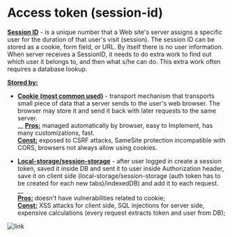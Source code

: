 # Access token (session-id)

**<ins>Session ID</ins>** - is a unique number that a Web site's server assigns a specific user for
the duration of that user's visit (session). The session ID can be stored as a cookie,
form field, or URL. By itself there is no user information.  When server receives a 
SessionID, it needs to do extra work to find out which user it belongs to, and then 
what s/he can do. This extra work often requires a database lookup.

**<ins>Stored by:**</ins>
  - **<ins>Cookie (most common used)</ins>** - transport mechanism that transports small piece 
    of data that a server sends to the user's web browser. The browser may store it 
    and send it back with later requests to the same server.                 
    __ 
    **<ins>Pros:**</ins> managed automatically by browser, easy to Implement, has many customizations,
    fast.  
    **<ins>Const:**</ins> exposed to CSRF attacks, SameSite protection incompatible 
    with CORS, browsers not always allow using cookies.
    

  - **<ins>Local-storage/session-storage</ins>** - after user logged in create a session token, saved it inside
    DB and sent it to user inside Authorization header, save it on client side 
    (local-storage/session-storage (auth token has to be created for each new 
    tabs)/indexedDB) and add it to each request.  
    __   
    **<ins>Pros:**</ins> doesn't have vulnerabilities related to cookie;  
    **<ins>Const:**</ins> XSS attacks for client side, SQL injections for server side, expensive 
    calculations (every request extracts token and user from DB);
    
![link](https://drive.google.com/uc?id=1_Pp7v_JIIenX66FUR1zOXac3HN_ue4bA)